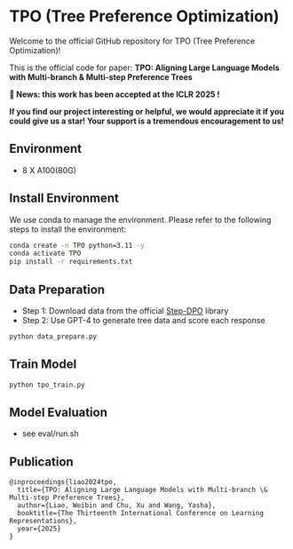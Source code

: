 # TPO (Tree Preference Optimization)

Welcome to the official GitHub repository for TPO (Tree Preference Optimization)!

This is the official code for paper: **TPO: Aligning Large Language Models with Multi-branch & Multi-step Preference Trees**

**📢 News: this work has been accepted at the ICLR 2025 !**

**If you find our project interesting or helpful, we would appreciate it if you could give us a star! Your support is a tremendous encouragement to us!**

## Environment

- 8 X A100(80G)

## Install Environment

We use conda to manage the environment.
Please refer to the following steps to install the environment:

```sh
conda create -n TPO python=3.11 -y
conda activate TPO
pip install -r requirements.txt
```

## Data Preparation

- Step 1: Download data from the official [Step-DPO](https://github.com/dvlab-research/Step-DPO) library
- Step 2: Use GPT-4 to generate tree data and score each response
```sh
python data_prepare.py
```

## Train Model
```sh
python tpo_train.py
```

## Model Evaluation
- see eval/run.sh

## Publication

```
@inproceedings{liao2024tpo,
  title={TPO: Aligning Large Language Models with Multi-branch \& Multi-step Preference Trees},
  author={Liao, Weibin and Chu, Xu and Wang, Yasha},
  booktitle={The Thirteenth International Conference on Learning Representations},
  year={2025}
}
```
